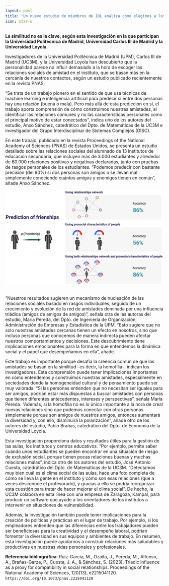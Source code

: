 ```yaml
---
layout: post
title: "Un nuevo estudio de miembros de IOL analiza cómo elegimos a los amigos en el instituto"
icon: star-o
---
```


**La similitud no es la clave, según esta investigación en la que participan la Universidad Politécnica de Madrid, Universidad Carlos III de Madrid y la Universidad Loyola.**

Investigadores de la Universidad Politécnica de Madrid (UPM), Carlos III de Madrid (UC3M), y la Universidad Loyola han descubierto que la personalidad parece no influir demasiado a la hora de escoger las relaciones sociales de amistad en el instituto, que se basan más en la cercanía de nuestros contactos, según un estudio publicado recientemente en la revista PNAS.

“Se trata de un trabajo pionero en el sentido de que usa técnicas de machine learning e inteligencia artificial para predecir si entre dos personas hay una relación (buena o mala). Pero más allá de esta predicción en sí, el trabajo aporta comprensión de cómo construimos nuestras amistades, al identificar las relaciones comunes y no las características personales como el principal motivo de estar conectados”, indica uno de los autores del estudio, Anxo Sánchez, catedrático del Dpto. de Matemáticas de la UC3M e investigador del Grupo Interdisciplinar de Sistemas Complejos (GISC).

En este trabajo, publicado en la revista Proceedings of the National Academy of Sciences (PNAS) de Estados Unidos, se presenta un estudio detallado sobre las relaciones sociales del alumnado de 13 institutos de educación secundaria, que incluyen más de 3.000 estudiantes y alrededor de 60.000 relaciones positivas y negativas declaradas, junto con pruebas de rasgos personales de los estudiantes. “Podemos predecir con bastante precisión (del 90%) si dos personas son amigos o se llevan mal simplemente conociendo cuántos amigos y enemigos tienen en común”, añade Anxo Sánchez.

<p align="justify">
<center> <img src="/img/projects_imgs/figure_maria.png" width="800"/> </center>

<br>
<p align="justify">

“Nuestros resultados sugieren un mecanismo de nucleación de las relaciones sociales basado en rasgos individuales, seguido de un crecimiento y evolución de la red de amistades dominada por una influencia triádica (amigos de amigos de amigos)”, señala otra de las autoras del estudio, María Pereda, del Dpto. de Ingeniería de Organización, Administración de Empresas y Estadística de la UPM. “Esto sugiere que no solo nuestras amistades cercanas tienen un efecto en nosotros, sino que incluso personas que conocemos de manera indirecta pueden afectar nuestros comportamientos y decisiones. Este descubrimiento tiene implicaciones emocionantes para la forma en que entendemos la dinámica social y el papel que desempeñamos en ella”, añade.

Este trabajo es importante porque desafía la creencia común de que las amistades se basan en la similitud –es decir, la homofilia–, indican los investigadores. Esta comprensión puede tener implicaciones importantes en cómo entendemos y construimos nuestras amistades, especialmente en sociedades donde la homogeneidad cultural y de pensamiento puede ser muy valorada. “Si las personas entienden que no necesitan ser iguales para ser amigos, podrían estar más dispuestas a buscar amistades con personas que tienen diferentes antecedentes, intereses y perspectivas”, señala María Pereda. “Además, si la homofilia no es lo único importante a la hora de crear nuevas relaciones sino que podemos conectar con otras personas simplemente porque son amigos de nuestros amigos, entonces aumentará la diversidad y, con ello, disminuirá la polarización”, añade otro de los autores del estudio, Pablo Brañas, catedrático del Dpto. de Economía de la Universidad Loyola.

Esta investigación proporciona datos y resultados útiles para la gestión de las aulas, los institutos  y centros educativos. “Por ejemplo, permite saber cuándo unos estudiantes se pueden encontrar en una situación de riesgo de exclusión social, porque tienen pocas relaciones buenas y muchas relaciones malas”, indica otro de los autores del estudio, José Antonio Cuesta, catedrático del Dpto. de Matemáticas de la UC3M. “Detectamos muy bien cuál es el clima social de las aulas, hace una foto completa de cómo se lleva la gente en el instituto y cómo son esas relaciones (que a veces desconoce el profesorado), y gracias a ello se podría reorganizar esta cuestión para tratar de hacer mejorar el clima social”. De hecho, la UC3M colabora en esta línea con una empresa de Zaragoza, Kampal, para producir un software que ayude a los orientadores de los institutos a intervenir en situaciones de vulnerabilidad.

Además, la investigación también puede tener implicaciones para la creación de políticas y prácticas en el lugar de trabajo. Por ejemplo, si los empleadores entienden que las diferencias entre los trabajadores pueden ser beneficiosas para la creatividad y el desempeño laboral, podrían fomentar la diversidad en sus equipos y ambientes de trabajo. En resumen, esta investigación puede ayudarnos a construir relaciones más saludables y productivas en nuestras vidas personales y profesionales.


**Referencia bibliográfica**: Ruiz-García, M., Ozaita, J., Pereda, M., Alfonso, A., Brañas-Garza, P., Cuesta, J. A., & Sánchez, S. (2023). Triadic influence as a proxy for compatibility in social relationships. Proceedings of the National Academy of Sciences, 120(13), e2215041120. `https://doi.org/10.1073/pnas.2215041120`